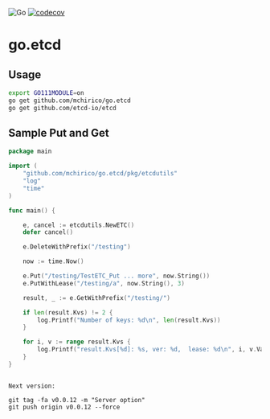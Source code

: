 ![Go](https://github.com/mchirico/go.etcd/workflows/Go/badge.svg)
[![codecov](https://codecov.io/gh/mchirico/go.etcd/branch/main/graph/badge.svg?token=1UpZxvESjW)](https://codecov.io/gh/mchirico/go.etcd)

# go.etcd

## Usage

```bash
export GO111MODULE=on
go get github.com/mchirico/go.etcd
go get github.com/etcd-io/etcd 


```

## Sample Put and Get

```go
package main

import (
	"github.com/mchirico/go.etcd/pkg/etcdutils"
	"log"
	"time"
)

func main() {

	e, cancel := etcdutils.NewETC()
	defer cancel()

	e.DeleteWithPrefix("/testing")

	now := time.Now()

	e.Put("/testing/TestETC_Put ... more", now.String())
	e.PutWithLease("/testing/a", now.String(), 3)

	result, _ := e.GetWithPrefix("/testing/")

	if len(result.Kvs) != 2 {
		log.Printf("Number of keys: %d\n", len(result.Kvs))
	}

	for i, v := range result.Kvs {
		log.Printf("result.Kvs[%d]: %s, ver: %d,  lease: %d\n", i, v.Value, v.Version, v.Lease)
	}
}



```






```
Next version:

git tag -fa v0.0.12 -m "Server option"
git push origin v0.0.12 --force


```
